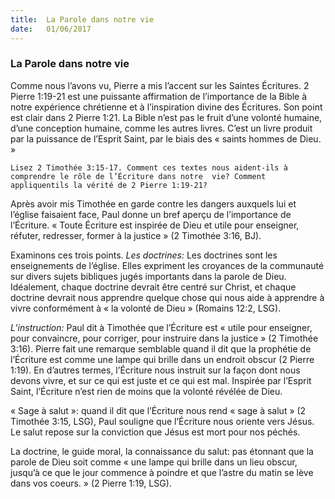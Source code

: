 ```yaml
---
title:  La Parole dans notre vie
date:   01/06/2017
---
```


### La Parole dans notre vie

Comme nous l’avons vu, Pierre a mis l’accent sur les Saintes Écritures. 2 Pierre 1:19-21 est une puissante  affirmation de l’importance de la Bible à notre expérience chrétienne et à l’inspiration divine des Écritures. Son  point est clair dans 2 Pierre 1:21. La Bible n’est pas le fruit d’une volonté humaine, d’une conception humaine,  comme les autres livres. C’est un livre produit par la puissance de l’Esprit Saint, par le biais des « saints  hommes de Dieu. » 

`Lisez 2 Timothée 3:15-17. Comment ces textes nous aident-ils à comprendre le rôle de l’Écriture dans notre  vie? Comment appliquentils la vérité de 2 Pierre 1:19-21?`
 
Après avoir mis Timothée en garde contre les dangers auxquels lui et l’église faisaient face, Paul donne un bref  aperçu de l’importance de l’Écriture. « Toute Écriture est inspirée de Dieu et utile pour enseigner, réfuter, redresser, former à la justice » (2 Timothée 3:16, BJ). 

Examinons ces trois points.
*Les doctrines:* Les doctrines sont les enseignements de l’église. Elles expriment les croyances de la  communauté sur divers sujets bibliques jugés importants dans la parole de Dieu. Idéalement, chaque doctrine  devrait être centré sur Christ, et chaque doctrine devrait nous apprendre quelque chose qui nous aide à  apprendre à vivre conformément à « la volonté de Dieu » (Romains 12:2, LSG).

*L’instruction:* Paul dit à Timothée que l’Écriture est « utile pour enseigner, pour convaincre, pour corriger, pour  instruire dans la justice » (2 Timothée 3:16). Pierre fait une remarque semblable quand il dit que la prophétie  de l’Écriture est comme une lampe qui brille dans un endroit obscur (2 Pierre 1:19). En d’autres termes,  l’Écriture nous instruit sur la façon dont nous devons vivre, et sur ce qui est juste et ce qui est mal. Inspirée par  l’Esprit Saint, l’Écriture n’est rien de moins que la volonté révélée de Dieu. 

« Sage à salut »: quand il dit que l’Écriture nous rend « sage à salut » (2 Timothée 3:15, LSG), Paul souligne que  l’Écriture nous oriente vers Jésus. Le salut repose sur la conviction que Jésus est mort pour nos péchés.

La doctrine, le guide moral, la connaissance du salut: pas étonnant que la parole de Dieu soit comme « une  lampe qui brille dans un lieu obscur, jusqu’à ce que le jour commence à poindre et que l’astre du matin se lève dans vos coeurs. » (2 Pierre 1:19, LSG).